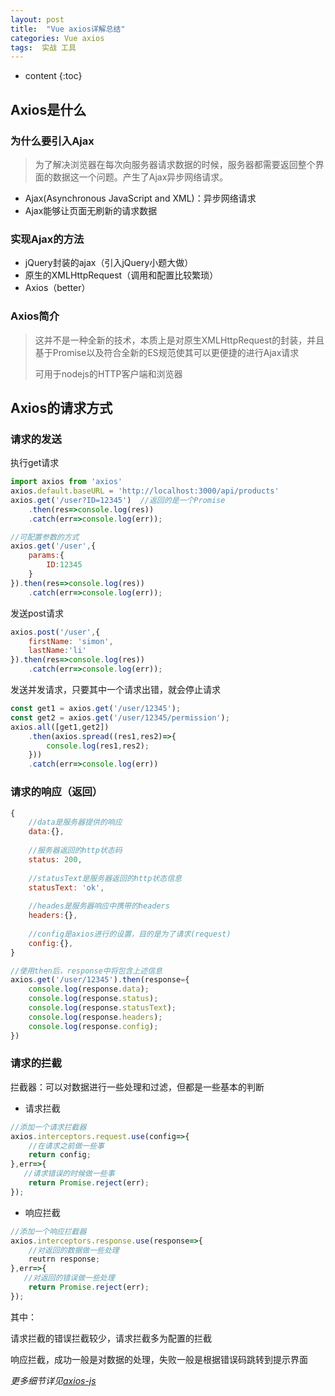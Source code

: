 ```yaml
---
layout: post
title:  "Vue axios详解总结"
categories: Vue axios
tags:  实战 工具
---
```


* content
{:toc}






## Axios是什么

### 为什么要引入Ajax


> 为了解决浏览器在每次向服务器请求数据的时候，服务器都需要返回整个界面的数据这一个问题。产生了Ajax异步网络请求。

* Ajax(Asynchronous JavaScript and XML)：异步网络请求
* Ajax能够让页面无刷新的请求数据

### 实现Ajax的方法

* jQuery封装的ajax（引入jQuery小题大做）
* 原生的XMLHttpRequest（调用和配置比较繁琐）
* Axios（better）

### Axios简介

> 这并不是一种全新的技术，本质上是对原生XMLHttpRequest的封装，并且基于Promise以及符合全新的ES规范使其可以更便捷的进行Ajax请求
> 
> 可用于nodejs的HTTP客户端和浏览器


## Axios的请求方式

### 请求的发送

执行get请求
```javascript
import axios from 'axios'
axios.default.baseURL = 'http://localhost:3000/api/products'
axios.get('/user?ID=12345')  //返回的是一个Promise
    .then(res=>console.log(res))
    .catch(err=>console.log(err));

//可配置参数的方式
axios.get('/user',{
    params:{
        ID:12345
    }
}).then(res=>console.log(res))
    .catch(err=>console.log(err));
```
发送post请求
```javascript
axios.post('/user',{
    firstName: 'simon',
    lastName:'li'
}).then(res=>console.log(res))
    .catch(err=>console.log(err));
```
发送并发请求，只要其中一个请求出错，就会停止请求
```javascript
const get1 = axios.get('/user/12345');
const get2 = axios.get('/user/12345/permission');
axios.all([get1,get2])
    .then(axios.spread((res1,res2)=>{
    	console.log(res1,res2);
	}))
    .catch(err=>console.log(err))
```

### 请求的响应（返回）

```javascript
{
    //data是服务器提供的响应
    data:{},
    
    //服务器返回的http状态码   
    status: 200,
     
    //statusText是服务器返回的http状态信息
    statusText: 'ok',
        
    //heades是服务器响应中携带的headers
    headers:{},
    
    //config是axios进行的设置，目的是为了请求(request)
    config:{}, 
}

//使用then后，response中将包含上述信息
axios.get('/user/12345').then(response={
    console.log(response.data);
    console.log(response.status);
    console.log(response.statusText);
    console.log(response.headers);
    console.log(response.config);
})
```

### 请求的拦截

拦截器：可以对数据进行一些处理和过滤，但都是一些基本的判断

* 请求拦截

```javascript
//添加一个请求拦截器
axios.interceptors.request.use(config=>{
    //在请求之前做一些事
    return config;
},err=>{
   //请求错误的时候做一些事
    return Promise.reject(err);
});
```
* 响应拦截

```javascript
//添加一个响应拦截器
axios.interceptors.response.use(response=>{
    //对返回的数据做一些处理
    reutrn response;
},err=>{
   //对返回的错误做一些处理
    return Promise.reject(err);
});
```

其中：

请求拦截的错误拦截较少，请求拦截多为配置的拦截

响应拦截，成功一般是对数据的处理，失败一般是根据错误码跳转到提示界面

_更多细节详见[axios-js](http://www.axios-js.com/docs/index.html)_
